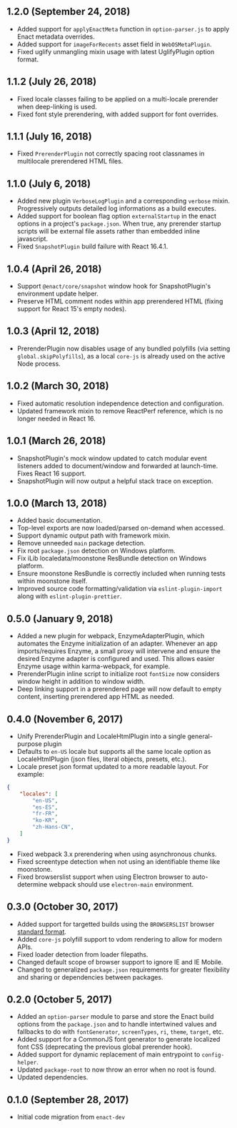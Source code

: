 ## 1.2.0 (September 24, 2018)

* Added support for `applyEnactMeta` function in `option-parser.js` to apply Enact metadata overrides.
* Added support for `imageForRecents` asset field in `WebOSMetaPlugin`.
* Fixed uglify unmangling mixin usage with latest UglifyPlugin option format.

## 1.1.2 (July 26, 2018)

* Fixed locale classes failing to be applied on a multi-locale prerender when deep-linking is used.
* Fixed font style prerendering, with added support for font overrides.

## 1.1.1 (July 16, 2018)

* Fixed `PrerenderPlugin` not correctly spacing root classnames in multilocale prerendered HTML files.

## 1.1.0 (July 6, 2018)

* Added new plugin `VerboseLogPlugin` and a corresponding `verbose` mixin. Progressively outputs detailed log informations as a build executes.
* Added support for boolean flag option `externalStartup` in the enact options in a project's `package.json`. When true, any prerender startup scripts will be external file assets rather than embedded inline javascript.
* Fixed `SnapshotPlugin` build failure with React 16.4.1.

## 1.0.4 (April 26, 2018)

* Support `@enact/core/snapshot` window hook for SnapshotPlugin's environment update helper.
* Preserve HTML comment nodes within app prerendered HTML (fixing support for React 15's empty nodes).

## 1.0.3 (April 12, 2018)

* PrerenderPlugin now disables usage of any bundled polyfills (via setting `global.skipPolyfills`), as a local `core-js` is already used on the active Node process.

## 1.0.2 (March 30, 2018)

* Fixed automatic resolution independence detection and configuration.
* Updated framework mixin to remove ReactPerf reference, which is no longer needed in React 16.

## 1.0.1 (March 26, 2018)

* SnapshotPlugin's mock window updated to catch modular event listeners added to document/window and forwarded at launch-time. Fixes React 16 support.
* SnapshotPlugin will now output a helpful stack trace on exception.

## 1.0.0 (March 13, 2018)

* Added basic documentation.
* Top-level exports are now loaded/parsed on-demand when accessed.
* Support dynamic output path with framework mixin.
* Remove unneeded `main` package detection.
* Fix root `package.json` detection on Windows platform.
* Fix iLib localedata/moonstone ResBundle detection on Windows platform.
* Ensure moonstone ResBundle is correctly included when running tests within moonstone itself.
* Improved source code formatting/validation via `eslint-plugin-import` along with `eslint-plugin-prettier`.

## 0.5.0 (January 9, 2018)

* Added a new plugin for webpack, EnzymeAdapterPlugin, which automates the Enzyme initialization of an adapter. Whenever an app imports/requires Enzyme, a small proxy will intervene and ensure the desired Enzyme adapter is configured and used. This allows easier Enzyme usage within karma-webpack, for example.
* PrerenderPlugin inline script to initialize root `fontSize` now considers window height in addition to window width.
* Deep linking support in a prerendered page will now default to empty content, inserting prerendered app HTML as needed.

## 0.4.0 (November 6, 2017)

* Unify PrerenderPlugin and LocaleHtmlPlugin into a single general-purpose plugin
* Defaults to `en-US` locale but supports all the same locale option as LocaleHtmlPlugin (json files, literal objects, presets, etc.).
* Locale preset json format updated to a more readable layout. For example:
```json
{
	"locales": [
		"en-US",
		"es-ES",
		"fr-FR",
		"ko-KR",
		"zh-Hans-CN",
	]
}
```
* Fixed webpack 3.x prerendering when using asynchronous chunks.
* Fixed screentype detection when not using an identifiable theme like moonstone.
* Fixed browserslist support when using Electron browser to auto-determine webpack should use `electron-main` environment.

## 0.3.0 (October 30, 2017)

* Added support for targetted builds using the `BROWSERSLIST` browser [standard format](https://github.com/ai/browserslist).
* Added `core-js` polyfill support to vdom rendering to allow for modern APIs.
* Fixed loader detection from loader filepaths.
* Changed default scope of browser support to ignore IE and IE Mobile.
* Changed to generalized `package.json` requirements for greater flexibility and sharing or dependencies between packages.

## 0.2.0 (October 5, 2017)

* Added an `option-parser` module to parse and store the Enact build options from the `package.json` and to handle intertwined values and fallbacks to do with `fontGenerator`, `screenTypes`, `ri`, `theme`, `target`, etc.
* Added support for a CommonJS font generator to generate localized font CSS (deprecating the previous global prerender hook).
* Added support for dynamic replacement of main entrypoint to `config-helper`.
* Updated `package-root` to now throw an error when no root is found.
* Updated dependencies.

## 0.1.0 (September 28, 2017)

* Initial code migration from `enact-dev`

